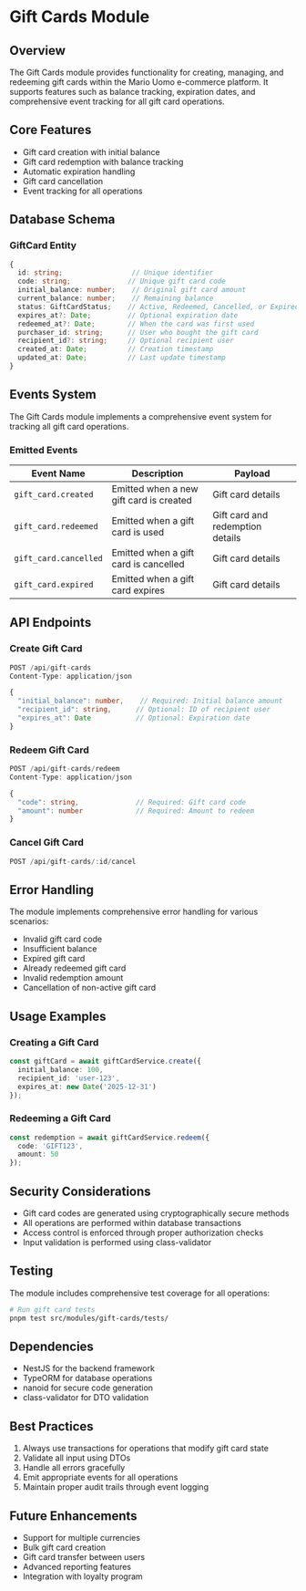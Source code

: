 # Gift Cards Module

## Overview
The Gift Cards module provides functionality for creating, managing, and redeeming gift cards within the Mario Uomo e-commerce platform. It supports features such as balance tracking, expiration dates, and comprehensive event tracking for all gift card operations.

## Core Features
- Gift card creation with initial balance
- Gift card redemption with balance tracking
- Automatic expiration handling
- Gift card cancellation
- Event tracking for all operations

## Database Schema

### GiftCard Entity
```typescript
{
  id: string;                 // Unique identifier
  code: string;              // Unique gift card code
  initial_balance: number;    // Original gift card amount
  current_balance: number;    // Remaining balance
  status: GiftCardStatus;    // Active, Redeemed, Cancelled, or Expired
  expires_at?: Date;         // Optional expiration date
  redeemed_at?: Date;        // When the card was first used
  purchaser_id: string;      // User who bought the gift card
  recipient_id?: string;     // Optional recipient user
  created_at: Date;          // Creation timestamp
  updated_at: Date;          // Last update timestamp
}
```

## Events System
The Gift Cards module implements a comprehensive event system for tracking all gift card operations.

### Emitted Events
| Event Name | Description | Payload |
|------------|-------------|---------|
| `gift_card.created` | Emitted when a new gift card is created | Gift card details |
| `gift_card.redeemed` | Emitted when a gift card is used | Gift card and redemption details |
| `gift_card.cancelled` | Emitted when a gift card is cancelled | Gift card details |
| `gift_card.expired` | Emitted when a gift card expires | Gift card details |

## API Endpoints

### Create Gift Card
```typescript
POST /api/gift-cards
Content-Type: application/json

{
  "initial_balance": number,    // Required: Initial balance amount
  "recipient_id": string,      // Optional: ID of recipient user
  "expires_at": Date           // Optional: Expiration date
}
```

### Redeem Gift Card
```typescript
POST /api/gift-cards/redeem
Content-Type: application/json

{
  "code": string,              // Required: Gift card code
  "amount": number             // Required: Amount to redeem
}
```

### Cancel Gift Card
```typescript
POST /api/gift-cards/:id/cancel
```

## Error Handling
The module implements comprehensive error handling for various scenarios:

- Invalid gift card code
- Insufficient balance
- Expired gift card
- Already redeemed gift card
- Invalid redemption amount
- Cancellation of non-active gift card

## Usage Examples

### Creating a Gift Card
```typescript
const giftCard = await giftCardService.create({
  initial_balance: 100,
  recipient_id: 'user-123',
  expires_at: new Date('2025-12-31')
});
```

### Redeeming a Gift Card
```typescript
const redemption = await giftCardService.redeem({
  code: 'GIFT123',
  amount: 50
});
```

## Security Considerations
- Gift card codes are generated using cryptographically secure methods
- All operations are performed within database transactions
- Access control is enforced through proper authorization checks
- Input validation is performed using class-validator

## Testing
The module includes comprehensive test coverage for all operations:

```bash
# Run gift card tests
pnpm test src/modules/gift-cards/tests/
```

## Dependencies
- NestJS for the backend framework
- TypeORM for database operations
- nanoid for secure code generation
- class-validator for DTO validation

## Best Practices
1. Always use transactions for operations that modify gift card state
2. Validate all input using DTOs
3. Handle all errors gracefully
4. Emit appropriate events for all operations
5. Maintain proper audit trails through event logging

## Future Enhancements
- Support for multiple currencies
- Bulk gift card creation
- Gift card transfer between users
- Advanced reporting features
- Integration with loyalty program
